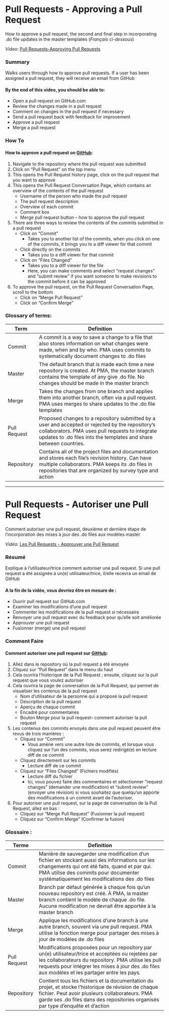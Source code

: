 # Pull Requests - Approving a Pull Request
How to approve a pull request, the second and final step in incorporating .do file updates in the master templates (_Français ci-dessous_)

_Video:_ [Pull Requests-Approving Pull Requests](https://www.youtube.com/watch?v=pdXudsEcUNk&list=PLaCCIQf3NY979c70cnegKx8Cmo3Wltkia&index=11&t=0s)

### Summary 
Walks users through how to approve pull requests.  If a user has been assigned a pull request, they will receive an email from GitHub

#### By the end of this video, you should be able to:
- Open a pull request on GitHub.com
- Review the changes made in a pull request
- Comment on changes in the pull request if necessary
- Send a pull request back with feedback for improvement
- Approve a pull request
- Merge a pull request 


### How To
#### How to approve a pull request on [GitHub](https://www.github.com):
1. Navigate to the repository where the pull request was submitted
2. Click on “Pull Request” on the top menu
3. This opens the Pull Request history page, click on the pull request that you want to approve
4. This opens the Pull Request Conversation Page, which contains an overview of the contents of the pull request
   - Username of the person who made the pull request
   - The pull request description
   - Overview of each commit
   - Comment box
   - Merge pull request button – how to approve the pull request
5. There are three ways to review the contents of the commits submitted in a pull request
   - Click on “Commit”
     - Takes you to another list of the commits, when you click on one of the commits, it brings you to a diff viewer for that commit
   - Click directly on the commits
     - Takes you to a diff viewer for that commit
   - Click on “Files Changed”
     - Takes you to a diff viewer for the file
     - Here, you can make comments and select “request changes” and “submit review” if you want someone to make revisions to the commit before it can be approved
6. To approve the pull request, on the Pull Request Conversation Page, scroll to the bottom
   - Click on “Merge Pull Request”
   - Click on “Confirm Merge”


### Glossary of terms:
| Term | Definition |
| ---- | ---------- |
| Commit | A commit is a way to save a change to a file that also stores information on what changes were made, when and by who. PMA uses commits to systematically document changes to .do files |
| Master | The default branch that is made each time a new repository is created. At PMA, the master branch contains the template of any give .do file. No changes should be made in the master branch |
| Merge | Takes the changes from one branch and applies them into another branch, often via a pull request. PMA uses merges to share updates to the .do file templates |
| Pull Request | Proposed changes to a repository submitted by a user and accepted or rejected by the repository’s collaborators. PMA uses pull requests to integrate updates to .do files into the templates and share between countries. |
| Repository | Contains all of the project files and documentation and stores each file’s revision history. Can have multiple collaborators. PMA keeps its .do files in repositories that are organized by survey type and action |




_________________________________________________________________




# Pull Requests - Autoriser une Pull Request
Comment autoriser une pull request, deuxième et dernière étape de l’incorporation des mises à jour des .do files aux modèles master 

_Vidéo:_ [Les Pull Requests - Approuver une Pull Request](https://www.youtube.com/watch?v=I11g9M3nwxE&list=PLaCCIQf3NY97bYG9q4ha8mEUlM8W7kJpE&index=11&t=0s)

### Résumé  
Explique à l’utilisateur/trice comment autoriser une pull request.  Si une pull request a été assignée à un(e) utilisateur/trice, il/elle recevra un email de GitHub

#### A la fin de la vidéo, vous devriez être en mesure de :
- Ouvrir pull request sur GitHub.com
- Examiner les modifications d’une pull request
- Commenter les modifications de la pull request si nécessaire
- Renvoyer une pull request avec du feedback pour qu’elle soit améliorée
- Approuver une pull request
- Fusionner (merge) une pull request 


### Comment Faire
#### Comment autoriser une pull request sur [GitHub](https://www.github.com):
1. Allez dans le repository où la pull request a été envoyée
2. Cliquez sur “Pull Request” dans le menu du haut
3. Cela ouvrira l’historique de la Pull Request ; ensuite, cliquez sur la pull request que vous voulez autoriser
4. Cela ouvrira la page de conversation de la Pull Request, qui permet de visualiser les contenus de la pull request
   - Nom d’utilisateur de la personne qui a proposé la pull request
   - Description de la pull request 
   - Aperçu de chaque commit
   - Encadré pour commentaires
   - Bouton Merge pour la pull request– comment autoriser la pull request
5. Les contenus des commits envoyés dans une pull request peuvent être revus de trois manières :
   - Cliquez sur “Commit”
     - Vous amène vers une autre liste de commits, et lorsque vous cliquez sur l’un des commits, vous serez redirigé(e) en lecture diff de ce commit
   - Cliquez directement sur les commits
     - Lecture diff de ce commit
   - Cliquez sur “Files Changed” (Fichiers modifiés)
     - Lecture diff du fichier
     - Ici, vous pouvez faire des commentaires et sélectionner “request changes” (demander une modification) et “submit review” (envoyer une révision) si vous souhaitez que quelqu’un apporte des modifications à un commit avant de l’autoriser.
6. Pour autoriser une pull request, sur la page de conversation de la Pull Request, allez en bas :
   - Cliquez sur “Merge Pull Request” (Fusionner la pull request)
   - Cliquez sur “Confirm Merge” (Confirmer la fusion)


### Glossaire :
| Terme | Definition |
| ---- | ---------- |
| Commit | Manière de sauvegarder une modification d’un fichier en stockant aussi des informations sur les changements qui ont été faits, quand et par qui. PMA utilise des commits pour documenter systématiquement les modifications des .do files |
| Master | Branch par défaut générée à chaque fois qu’un nouveau repository est créé. À PMA, la master branch contient le modèle de chaque .do file. Aucune modification ne devrait être apportée à la master branch |
| Merge | Applique les modifications d’une branch à une autre branch, souvent via une pull request. PMA utilise la fonction merge pour partager des mises à jour de modèles de .do files |
| Pull Request | Modifications proposées pour un repository par un(e) utilisateur/trice et acceptées ou rejetées par les collaborateurs du repository. PMA utilise les pull requests pour intégrer les mises à jour des .do files aux modèles et les partager entre les pays. |
| Repository | Contient tous les fichiers et la documentation du projet, et stocke l’historique de révision de chaque fichier. Peut avoir plusieurs collaborateurs. PMA garde ses .do files dans des repositories organisés par type d’enquête et d’action |
